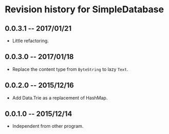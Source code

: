 # Revision history for SimpleDatabase

## 0.0.3.1  -- 2017/01/21

* Little refactoring.

## 0.0.3.0  -- 2017/01/18

* Replace the content type from `ByteString` to lazy `Text`.

## 0.0.2.0  -- 2015/12/16

* Add Data.Trie as a replacement of HashMap.

## 0.0.1.0  -- 2015/12/14

* Independent from other program.